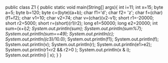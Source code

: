 public class Z1 {
    public static void main(String[] args){
        int i=11;
        int x=15;
        byte a=5;
        byte b=120;
        byte c=(byte)(a+b);
        char f1='d';
        char f2= 'z';
        char f=(char)(f1+f2);
        char v1=10;
        char v2=74;
        char v=(char)(v2-v1);
        short r1=-20000;
        short r2=5000;
        short r=(short)(r1/r2);
        long e1=50000;
        long e2=20000;
        int sum=(x+i)*2;
        System.out.println(sum);
        System.out.println(sum%7);
        System.out.println(sum==49);
        System.out.println(c);
        System.out.println((c*3)/10.0);
        System.out.println(f1);
        System.out.println(f);
        System.out.println(v);
        System.out.println(r);
        System.out.println(e1>e2);
        System.out.println(r1<r2 && r2>0 );
        System.out.println(x & i);
        System.out.println(i | x);
    }
}
